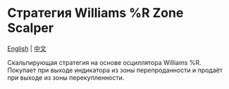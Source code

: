 # Стратегия Williams %R Zone Scalper
[English](README.md) | [中文](README_cn.md)

Скальпирующая стратегия на основе осциллятора Williams %R. Покупает при выходе индикатора из зоны перепроданности и продаёт при выходе из зоны перекупленности.
